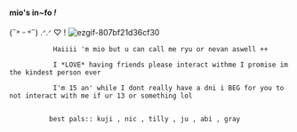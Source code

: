 #### mio's in~fo *!*

(˶˃ ᵕ ˂˶) .ᐟ.ᐟ  ♡ !
![ezgif-807bf21d36cf30](https://github.com/user-attachments/assets/02545cec-3f2a-4d2b-ba79-ab716fa21dd4)


               Haiiii 'm mio but u can call me ryu or nevan aswell ++

               I *LOVE* having friends please interact withme I promise im the kindest person ever
               
               I'm 15 an' while I dont really have a dni i BEG for you to not interact with me if ur 13 or something lol 

               
              best pals:: kuji , nic , tilly , ju , abi , gray 
